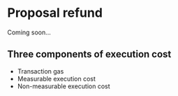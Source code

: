 # Proposal refund

Coming soon...

## Three components of execution cost
* Transaction gas
* Measurable execution cost
* Non-measurable execution cost
